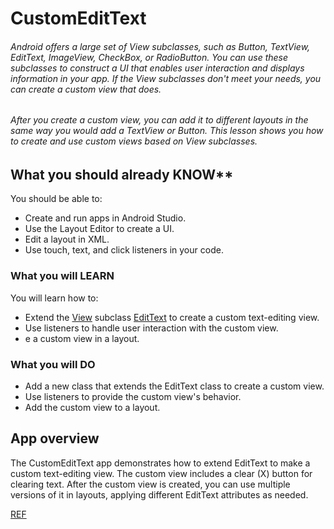 # CustomEditText 

###### Android offers a large set of View subclasses, such as Button, TextView, EditText, ImageView, CheckBox, or RadioButton. You can use these subclasses to construct a UI that enables user interaction and displays information in your app. If the View subclasses don't meet your needs, you can create a custom view that does.

###### After you create a custom view, you can add it to different layouts in the same way you would add a TextView or Button. This lesson shows you how to create and use custom views based on View subclasses.

## What you should already KNOW**

You should be able to:

- Create and run apps in Android Studio.
- Use the Layout Editor to create a UI.
- Edit a layout in XML.
- Use touch, text, and click listeners in your code.

### What you will LEARN

You will learn how to:

- Extend the [View](https://developer.android.com/reference/android/view/View.html)  subclass [EditText](https://developer.android.com/reference/android/widget/EditText.html) to create a custom text-editing view.
- Use listeners to handle user interaction with the custom view.
- e a custom view in a layout.

### What you will DO

- Add a new class that extends the EditText class to create a custom view.
- Use listeners to provide the custom view's behavior.
- Add the custom view to a layout.

## App overview

The CustomEditText app demonstrates how to extend EditText to make a custom text-editing view. The custom view includes a clear (X) button for clearing text. After the custom view is created, you can use multiple versions of it in layouts, applying different EditText attributes as needed.

[REF](https://google-developer-training.github.io/android-developer-advanced-course-practicals/unit-5-advanced-graphics-and-views/lesson-10-custom-views/10-1a-p-using-custom-views/10-1a-p-using-custom-views.html)

